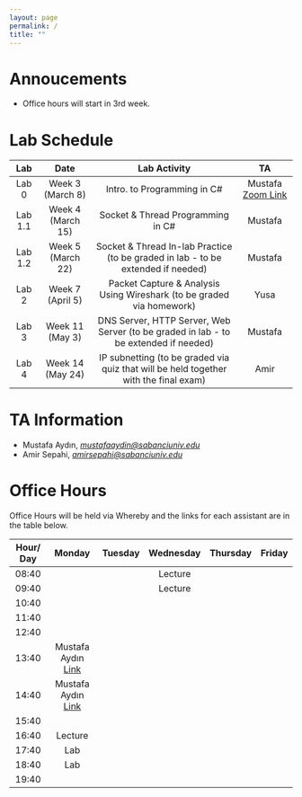 ```yaml
---
layout: page
permalink: /
title: ""
---
```


# Annoucements
- Office hours will start in 3rd week.


# Lab Schedule

| Lab          |        Date            |                                     Lab Activity                                     |   TA    |
| :------------: | :---------------------: | :----------------------------------------------------------------------------------: | :-----: |
| Lab 0        |  Week 3 (March 8)|                             Intro. to Programming in C#                              |  Mustafa [Zoom Link](https://sabanciuniv.zoom.us/j/4080431438) |
| Lab 1.1      |  Week 4 (March 15) |                          Socket & Thread Programming in C#                           |  Mustafa  |
| Lab 1.2      |  Week 5 (March 22) |                Socket & Thread In-lab Practice (to be graded in lab - to be extended if needed)                 |  Mustafa  |
| Lab 2        |  Week 7 (April 5) |        Packet Capture & Analysis Using Wireshark (to be graded via homework)         |   Yusa |
| Lab 3        |  Week 11 (May 3) |              DNS Server, HTTP Server, Web Server (to be graded in lab - to be extended if needed)               | Mustafa |
| Lab 4        |  Week 14 (May 24) | IP subnetting (to be graded via quiz that will be held together with the final exam) | Amir |


# TA Information

- Mustafa Aydın,  *mustafaaydin@sabanciuniv.edu*
- Amir Sepahi, *amirsepahi@sabanciuniv.edu*  

# Office Hours

Office Hours will be held via Whereby and the links for each assistant are in the table below. 

| Hour/ Day |     **Monday**      |  **Tuesday**  										 |  **Wednesday**  |  **Thursday**   |     **Friday**      |
| :-------: | :-----------------: | :-----------: 										 | :-------------: | :-------------: | :-----------------: |
|   08:40   | 				 	  |       										 | Lecture                |                 |                     |
|   09:40   | 		 	  |        										 | Lecture                |                 |                     |
|   10:40   |                     |               										 |                 |  			     |                     |
|   11:40   |                     |  |  |  ||
|   12:40   |                     |  |  | ||
|   13:40   | Mustafa Aydın [Link](https://whereby.com/mustafaaydin)                   |  |                 |  |                     |
|   14:40   | Mustafa Aydın [Link](https://whereby.com/mustafaaydin)                   |  |                 |  |  |
|   15:40   |                     |  |                 |                 |  |
|   16:40   |    Lecture                 |  |                 |  ||
|   17:40   |  Lab |               										 |                 |  ||
|   18:40   |  Lab |               										 |                 |                 |                     |
|   19:40   |                     |                                                      |                 |                 |                     |
